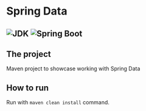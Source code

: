 # Spring Data

![JDK](https://img.shields.io/badge/JDK-17-yellow.svg?style=flat-square&logo=Java)
![Spring Boot](https://img.shields.io/badge/Spring_Boot-3.1.1-brightgreen.svg?style=flat-square&logo=springboot)
---
## The project

Maven project to showcase working with Spring Data

## How to run
Run with `maven clean install` command.
